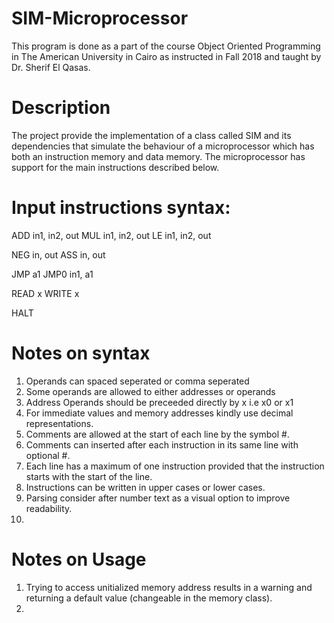# SIM-Microprocessor
This program is done as a part of the course Object Oriented Programming in The American University in Cairo as instructed in Fall 2018 and taught by Dr. Sherif El Qasas.

# Description
The project provide the implementation of a class called SIM and its dependencies that simulate the behaviour of a microprocessor which has both an instruction memory and data memory. The microprocessor has support for the main instructions described below.

# Input instructions syntax:

ADD in1, in2, out
MUL in1, in2, out
LE  in1, in2, out

NEG in, out
ASS in, out

JMP a1
JMP0 in1, a1

READ x
WRITE x

HALT

# Notes on syntax
1) Operands can spaced seperated or comma seperated
2) Some operands are allowed to either addresses or operands
3) Address Operands should be preceeded directly by x i.e x0 or x1
4) For immediate values and memory addresses kindly use decimal representations.
5) Comments are allowed at the start of each line by the symbol #.
6) Comments can inserted after each instruction in its same line with optional #.
7) Each line has a maximum of one instruction provided that the instruction starts with the start of the line.
8) Instructions can be written in upper cases or lower cases.
9) Parsing consider after number text as a visual option to improve readability.
10) 

# Notes on Usage
1) Trying to access unitialized memory address results in a warning and returning a default value (changeable in the memory class).
2) 


